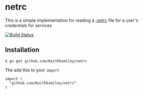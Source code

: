 # netrc

This is a simple implementation for reading a [.netrc](http://www.gnu.org/software/inetutils/manual/html_node/The-_002enetrc-File.html)
file for a user's credentials for services

[![Build Status](https://travis-ci.org/Keithbsmiley/netrc.png)](https://travis-ci.org/Keithbsmiley/netrc)

## Installation

```
$ go get github.com/Keithbsmiley/netrc
```

The add this to your `import`

```
import (
  "github.com/Keithbsmiley/netrc"
)
```

